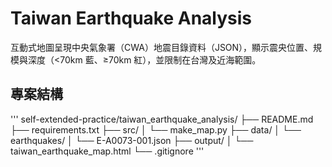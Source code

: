 # Taiwan Earthquake Analysis

互動式地圖呈現中央氣象署（CWA）地震目錄資料（JSON），顯示震央位置、規模與深度（<70km 藍、≥70km 紅），並限制在台灣及近海範圍。

## 專案結構
'''
self-extended-practice/taiwan_earthquake_analysis/
├── README.md
├── requirements.txt
├── src/
│ └── make_map.py
├── data/
│ └── earthquakes/
│ └── E-A0073-001.json
├── output/
│ └── taiwan_earthquake_map.html
└── .gitignore
'''
